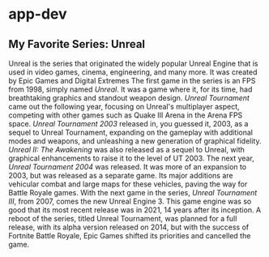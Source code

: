# app-dev
## My Favorite Series: Unreal
Unreal is the series that originated the widely popular Unreal Engine that is used in video games, cinema, engineering, and many more. It was created by Epic Games and Digital Extremes
The first game in the series is an FPS from 1998, simply named *Unreal*. It was a game where it, for its time, had breathtaking graphics and standout weapon design.
*Unreal Tournament* came out the following year, focusing on Unreal's multiplayer aspect, competing with other games such as Quake III Arena in the Arena FPS space.
*Unreal Tournament 2003* released in, you guessed it, 2003, as a sequel to Unreal Tournament, expanding on the gameplay with additional modes and weapons, and unleashing a new generation of graphical fidelity.
*Unreal II: The Awakening* was also released as a sequel to Unreal, with graphical enhancements to raise it to the level of UT 2003.
The next year, *Unreal Tournament 2004* was released. It was more of an expansion to 2003, but was released as a separate game. Its major additions are vehicular combat and large maps for these vehicles, paving the way for Battle Royale games.
With the next game in the series, *Unreal Tournament III*, from 2007, comes the new Unreal Engine 3. This game engine was so good that its most recent release was in 2021, 14 years after its inception.
A reboot of the series, titled Unreal Tournament, was planned for a full release, with its alpha version released on 2014, but with the success of Fortnite Battle Royale, Epic Games shifted its priorities and cancelled the game.
